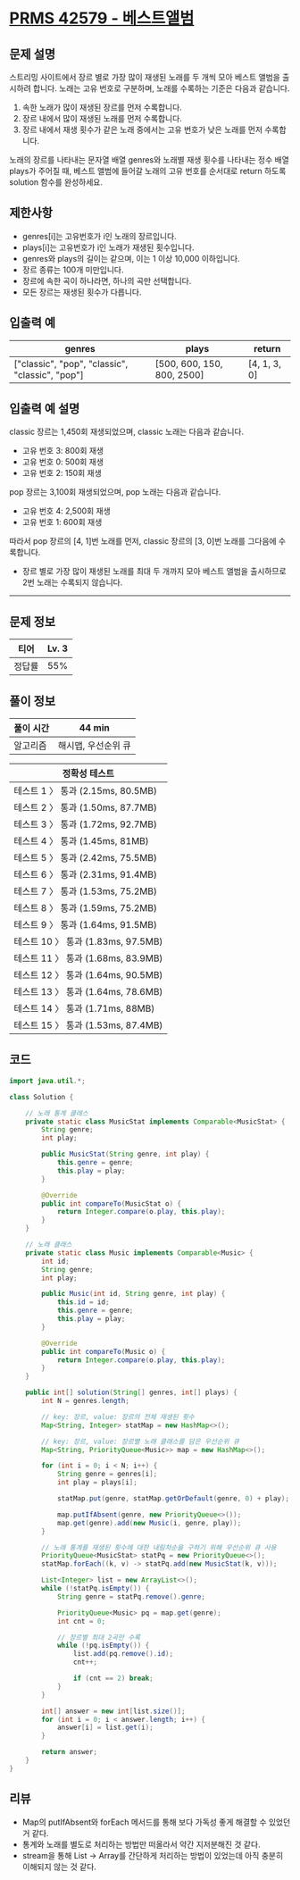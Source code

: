 # [PRMS 42579 - 베스트앨범](https://school.programmers.co.kr/learn/courses/30/lessons/42579)

## 문제 설명

스트리밍 사이트에서 장르 별로 가장 많이 재생된 노래를 두 개씩 모아 베스트 앨범을 출시하려 합니다. 노래는 고유 번호로 구분하며, 노래를 수록하는 기준은 다음과 같습니다.

1. 속한 노래가 많이 재생된 장르를 먼저 수록합니다.
2. 장르 내에서 많이 재생된 노래를 먼저 수록합니다.
3. 장르 내에서 재생 횟수가 같은 노래 중에서는 고유 번호가 낮은 노래를 먼저 수록합니다.

노래의 장르를 나타내는 문자열 배열 genres와 노래별 재생 횟수를 나타내는 정수 배열 plays가 주어질 때, 베스트 앨범에 들어갈 노래의 고유 번호를 순서대로 return 하도록 solution 함수를 완성하세요.

## 제한사항

- genres[i]는 고유번호가 i인 노래의 장르입니다.
- plays[i]는 고유번호가 i인 노래가 재생된 횟수입니다.
- genres와 plays의 길이는 같으며, 이는 1 이상 10,000 이하입니다.
- 장르 종류는 100개 미만입니다.
- 장르에 속한 곡이 하나라면, 하나의 곡만 선택합니다.
- 모든 장르는 재생된 횟수가 다릅니다.

## 입출력 예

| genres                                          | plays                      | return       |
| ----------------------------------------------- | -------------------------- | ------------ |
| ["classic", "pop", "classic", "classic", "pop"] | [500, 600, 150, 800, 2500] | [4, 1, 3, 0] |

## 입출력 예 설명

classic 장르는 1,450회 재생되었으며, classic 노래는 다음과 같습니다.

- 고유 번호 3: 800회 재생
- 고유 번호 0: 500회 재생
- 고유 번호 2: 150회 재생

pop 장르는 3,100회 재생되었으며, pop 노래는 다음과 같습니다.

- 고유 번호 4: 2,500회 재생
- 고유 번호 1: 600회 재생

따라서 pop 장르의 [4, 1]번 노래를 먼저, classic 장르의 [3, 0]번 노래를 그다음에 수록합니다.

- 장르 별로 가장 많이 재생된 노래를 최대 두 개까지 모아 베스트 앨범을 출시하므로 2번 노래는 수록되지 않습니다.

---

## 문제 정보

| 티어   | Lv. 3 |
| ------ | ----- |
| 정답률 | 55%   |

## 풀이 정보

| 풀이 시간 | 44 min              |
| --------- | ------------------- |
| 알고리즘  | 해시맵, 우선순위 큐 |

| 정확성 테스트                      |
| ---------------------------------- |
| 테스트 1 〉 통과 (2.15ms, 80.5MB)  |
| 테스트 2 〉 통과 (1.50ms, 87.7MB)  |
| 테스트 3 〉 통과 (1.72ms, 92.7MB)  |
| 테스트 4 〉 통과 (1.45ms, 81MB)    |
| 테스트 5 〉 통과 (2.42ms, 75.5MB)  |
| 테스트 6 〉 통과 (2.31ms, 91.4MB)  |
| 테스트 7 〉 통과 (1.53ms, 75.2MB)  |
| 테스트 8 〉 통과 (1.59ms, 75.2MB)  |
| 테스트 9 〉 통과 (1.64ms, 91.5MB)  |
| 테스트 10 〉 통과 (1.83ms, 97.5MB) |
| 테스트 11 〉 통과 (1.68ms, 83.9MB) |
| 테스트 12 〉 통과 (1.64ms, 90.5MB) |
| 테스트 13 〉 통과 (1.64ms, 78.6MB) |
| 테스트 14 〉 통과 (1.71ms, 88MB)   |
| 테스트 15 〉 통과 (1.53ms, 87.4MB) |

## 코드

```java
import java.util.*;

class Solution {

    // 노래 통계 클래스
    private static class MusicStat implements Comparable<MusicStat> {
        String genre;
        int play;

        public MusicStat(String genre, int play) {
            this.genre = genre;
            this.play = play;
        }

        @Override
        public int compareTo(MusicStat o) {
            return Integer.compare(o.play, this.play);
        }
    }

    // 노래 클래스
    private static class Music implements Comparable<Music> {
        int id;
        String genre;
        int play;

        public Music(int id, String genre, int play) {
            this.id = id;
            this.genre = genre;
            this.play = play;
        }

        @Override
        public int compareTo(Music o) {
            return Integer.compare(o.play, this.play);
        }
    }

    public int[] solution(String[] genres, int[] plays) {
        int N = genres.length;

        // key: 장르, value: 장르의 전체 재생된 횟수
        Map<String, Integer> statMap = new HashMap<>();

        // key: 장르, value: 장르별 노래 클래스를 담은 우선순위 큐
        Map<String, PriorityQueue<Music>> map = new HashMap<>();

        for (int i = 0; i < N; i++) {
            String genre = genres[i];
            int play = plays[i];

            statMap.put(genre, statMap.getOrDefault(genre, 0) + play);

            map.putIfAbsent(genre, new PriorityQueue<>());
            map.get(genre).add(new Music(i, genre, play));
        }

        // 노래 통계를 재생된 횟수에 대한 내림차순을 구하기 위해 우선순위 큐 사용
        PriorityQueue<MusicStat> statPq = new PriorityQueue<>();
        statMap.forEach((k, v) -> statPq.add(new MusicStat(k, v)));

        List<Integer> list = new ArrayList<>();
        while (!statPq.isEmpty()) {
            String genre = statPq.remove().genre;

            PriorityQueue<Music> pq = map.get(genre);
            int cnt = 0;

            // 장르별 최대 2곡만 수록
            while (!pq.isEmpty()) {
                list.add(pq.remove().id);
                cnt++;

                if (cnt == 2) break;
            }
        }

        int[] answer = new int[list.size()];
        for (int i = 0; i < answer.length; i++) {
            answer[i] = list.get(i);
        }

        return answer;
    }
}
```

## 리뷰

- Map의 putIfAbsent와 forEach 메서드를 통해 보다 가독성 좋게 해결할 수 있었던 거 같다.
- 통계와 노래를 별도로 처리하는 방법만 떠올라서 약간 지저분해진 것 같다.
- stream을 통해 List -> Array를 간단하게 처리하는 방법이 있었는데 아직 충분히 이해되지 않는 것 같다.
